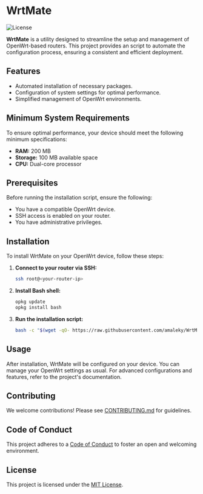 # WrtMate

![License](https://img.shields.io/github/license/amaleky/WrtMate)

**WrtMate** is a utility designed to streamline the setup and management of OpenWrt-based routers. This project provides an script to automate the configuration process, ensuring a consistent and efficient deployment.

## Features

- Automated installation of necessary packages.
- Configuration of system settings for optimal performance.
- Simplified management of OpenWrt environments.

## Minimum System Requirements

To ensure optimal performance, your device should meet the following minimum specifications:

- **RAM:** 200 MB
- **Storage:** 100 MB available space
- **CPU:** Dual-core processor

## Prerequisites

Before running the installation script, ensure the following:

- You have a compatible OpenWrt device.
- SSH access is enabled on your router.
- You have administrative privileges.

## Installation

To install WrtMate on your OpenWrt device, follow these steps:

1. **Connect to your router via SSH:**

   ```bash
   ssh root@<your-router-ip>
   ```

2. **Install Bash shell:**

   ```bash
   opkg update
   opkg install bash
   ```

3. **Run the installation script:**

   ```bash
   bash -c "$(wget -qO- https://raw.githubusercontent.com/amaleky/WrtMate/main/install.sh)"
   ```

## Usage

After installation, WrtMate will be configured on your device. You can manage your OpenWrt settings as usual. For advanced configurations and features, refer to the project's documentation.

## Contributing

We welcome contributions! Please see [CONTRIBUTING.md](CONTRIBUTING.md) for guidelines.

## Code of Conduct

This project adheres to a [Code of Conduct](CODE_OF_CONDUCT.md) to foster an open and welcoming environment.

## License

This project is licensed under the [MIT License](LICENSE).
